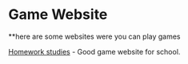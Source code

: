# Game Website

**here are some websites were you can play games

[Homework studies](https://sites.google.com/view/homework-studies) - Good game website for school.
